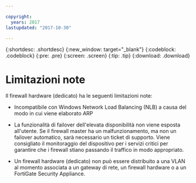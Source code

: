 ```yaml
---

copyright:
  years: 2017
lastupdated: "2017-10-30"

---
```


{:shortdesc: .shortdesc}
{:new_window: target="_blank"}
{:codeblock: .codeblock}
{:pre: .pre}
{:screen: .screen}
{:tip: .tip}
{:download: .download}

# Limitazioni note 
Il firewall hardware (dedicato) ha le seguenti limitazioni note: 

* Incompatibile con Windows Network Load Balancing (NLB) a causa del modo in cui viene elaborato ARP 

* La funzionalità di failover dell'elevata disponibilità non viene esposta all'utente. Se il firewall master ha un malfunzionamento, ma non un failover automatico, sarà necessario un ticket di supporto. Viene consigliato il monitoraggio del dispositivo per i servizi critici per garantire che i firewall stiano passando il traffico in modo appropriato. 

* Un firewall hardware (dedicato) non può essere distribuito a una VLAN al momento associata a un gateway di rete, un firewall hardware o a un FortiGate Security Appliance. 
